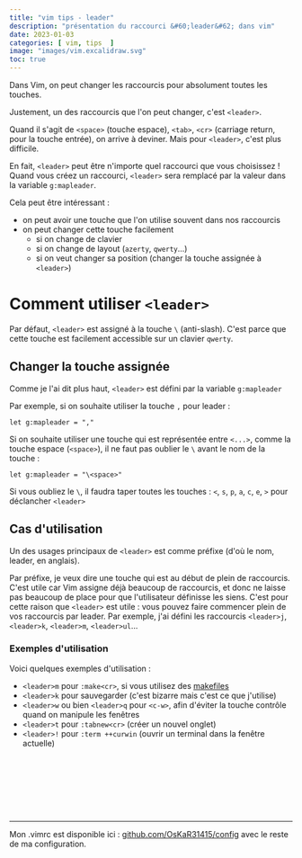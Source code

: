```yaml
---
title: "vim tips - leader"
description: "présentation du raccourci &#60;leader&#62; dans vim"
date: 2023-01-03
categories: [ vim, tips  ]
image: "images/vim.excalidraw.svg"
toc: true
---
```


Dans Vim, on peut changer les raccourcis pour absolument toutes les touches.

Justement, un des raccourcis que l'on peut changer, c'est `<leader>`.

Quand il s'agit de `<space>` (touche espace), `<tab>`, `<cr>` (carriage return, pour la touche entrée), on arrive à deviner.
Mais pour `<leader>`, c'est plus difficile.

En fait, `<leader>` peut être n'importe quel raccourci que vous choisissez !
Quand vous créez un raccourci, `<leader>` sera remplacé par la valeur dans la variable `g:mapleader`.

Cela peut être intéressant :

 - on peut avoir une touche que l'on utilise souvent dans nos raccourcis
 - on peut changer cette touche facilement
     - si on change de clavier
     - si on change de layout (`azerty`, `qwerty`...)
     - si on veut changer sa position (changer la touche assignée à `<leader>`)

# Comment utiliser `<leader>`

Par défaut, `<leader>` est assigné à la touche `\` (anti-slash). C'est parce que cette touche est facilement accessible sur un clavier `qwerty`.

## Changer la touche assignée

Comme je l'ai dit plus haut, `<leader>` est défini par la variable `g:mapleader`

Par exemple, si on souhaite utiliser la touche `,` pour leader :

```vimscript
let g:mapleader = ","
```

Si on souhaite utiliser une touche qui est représentée entre `<...>`, comme la touche espace (`<space>`), il ne faut pas oublier le `\` avant le nom de la touche :

```vim
let g:mapleader = "\<space>"
```

Si vous oubliez le `\`, il faudra taper toutes les touches : `<`, `s`, `p`, `a`, `c`, `e`, `>` pour déclancher `<leader>`


## Cas d'utilisation

Un des usages principaux de `<leader>` est comme préfixe (d'où le nom, leader, en anglais).

Par préfixe, je veux dire une touche qui est au début de plein de raccourcis. C'est utile car Vim assigne déjà beaucoup de raccourcis, et donc ne laisse pas beaucoup de place pour que l'utilisateur définisse les siens.
C'est pour cette raison que `<leader>` est utile : vous pouvez faire commencer plein de vos raccourcis par leader. Par exemple, j'ai défini les raccourcis `<leader>j`, `<leader>k`, `<leader>m`, `<leader>ul`...


### Exemples d'utilisation

Voici quelques exemples d'utilisation :

 - `<leader>m` pour `:make<cr>`, si vous utilisez des [makefiles](https://shiftcode.fr/comprendre-les-makefiles/ "https://shiftcode.fr/comprendre-les-makefiles/")
 - `<leader>k` pour sauvegarder (c'est bizarre mais c'est ce que j'utilise)
 - `<leader>w` ou bien `<leader>q` pour `<c-w>`, afin d'éviter la touche contrôle quand on manipule les fenêtres
 - `<leader>t` pour `:tabnew<cr>` (créer un nouvel onglet)
 - `<leader>!` pour `:term ++curwin` (ouvrir un terminal dans la fenêtre actuelle)

<br/> <br/> <br/>
<br/> <br/> <br/>

---

Mon .vimrc est disponible ici : [github.com/OsKaR31415/config](https://github.com/OsKaR31415/config/blob/master/.vimrc) avec le reste de ma configuration.


